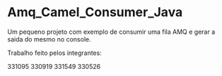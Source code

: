 # Amq_Camel_Consumer_Java
Um pequeno projeto com exemplo de consumir uma fila AMQ e gerar a saida do mesmo no console.

Trabalho feito pelos integrantes:

331095
330919
331549
330526
